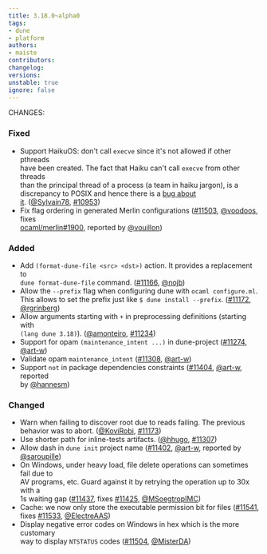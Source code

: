 ```yaml
---
title: 3.18.0~alpha0
tags:
- dune
- platform
authors:
- maiste
contributors:
changelog:
versions:
unstable: true
ignore: false
---
```

CHANGES:

### Fixed

*   Support HaikuOS: don't call `execve` since it's not allowed if other pthreads  
    have been created. The fact that Haiku can't call `execve` from other threads  
    than the principal thread of a process (a team in haiku jargon), is a  
    discrepancy to POSIX and hence there is a [bug about  
    it](https://dev.haiku-os.org/ticket/18665). ([@Sylvain78](https://github.com/Sylvain78), [#10953](https://github.com/ocaml/dune/pull/10953))
*   Fix flag ordering in generated Merlin configurations ([#11503](https://github.com/ocaml/dune/pull/11503), [@voodoos](https://github.com/voodoos), fixes  
    [ocaml/merlin#1900](https://github.com/ocaml/merlin/issues/1900), reported by [@vouillon](https://github.com/vouillon))

### Added

*   Add `(format-dune-file <src> <dst>)` action. It provides a replacement to  
    `dune format-dune-file` command. ([#11166](https://github.com/ocaml/dune/pull/11166), [@nojb](https://github.com/nojb))
*   Allow the `--prefix` flag when configuring dune with `ocaml configure.ml`.  
    This allows to set the prefix just like `$ dune install --prefix`. ([#11172](https://github.com/ocaml/dune/pull/11172),  
    [@rgrinberg](https://github.com/rgrinberg))
*   Allow arguments starting with `+` in preprocessing definitions (starting with  
    `(lang dune 3.18)`). ([@amonteiro](https://github.com/amonteiro), [#11234](https://github.com/ocaml/dune/pull/11234))
*   Support for opam `(maintenance_intent ...)` in dune-project ([#11274](https://github.com/ocaml/dune/pull/11274), [@art-w](https://github.com/art-w))
*   Validate opam `maintenance_intent` ([#11308](https://github.com/ocaml/dune/pull/11308), [@art-w](https://github.com/art-w))
*   Support `not` in package dependencies constraints ([#11404](https://github.com/ocaml/dune/pull/11404), [@art-w](https://github.com/art-w), reported  
    by [@hannesm](https://github.com/hannesm))

### Changed

*   Warn when failing to discover root due to reads failing. The previous  
    behavior was to abort. ([@KoviRobi](https://github.com/KoviRobi), [#11173](https://github.com/ocaml/dune/pull/11173))
*   Use shorter path for inline-tests artifacts. ([@hhugo](https://github.com/hhugo), [#11307](https://github.com/ocaml/dune/pull/11307))
*   Allow dash in `dune init` project name ([#11402](https://github.com/ocaml/dune/pull/11402), [@art-w](https://github.com/art-w), reported by [@saroupille](https://github.com/saroupille))
*   On Windows, under heavy load, file delete operations can sometimes fail due to  
    AV programs, etc. Guard against it by retrying the operation up to 30x with a  
    1s waiting gap ([#11437](https://github.com/ocaml/dune/pull/11437), fixes [#11425](https://github.com/ocaml/dune/issues/11425), [@MSoegtropIMC](https://github.com/MSoegtropIMC))
*   Cache: we now only store the executable permission bit for files ([#11541](https://github.com/ocaml/dune/pull/11541),  
    fixes [#11533](https://github.com/ocaml/dune/issues/11533), [@ElectreAAS](https://github.com/ElectreAAS))
*   Display negative error codes on Windows in hex which is the more customary  
    way to display `NTSTATUS` codes ([#11504](https://github.com/ocaml/dune/pull/11504), [@MisterDA](https://github.com/MisterDA))